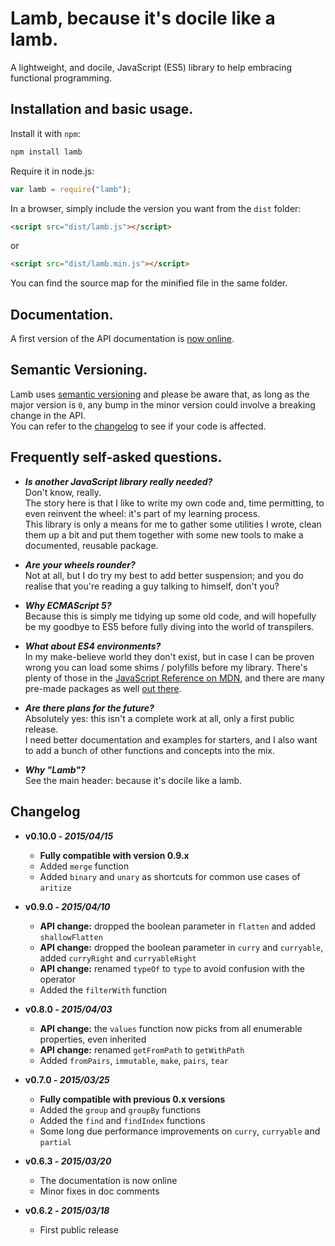 # Lamb, because it's docile like a lamb.

A lightweight, and docile, JavaScript (ES5) library to help embracing functional programming.

## Installation and basic usage.

Install it with `npm`:  

```bash
npm install lamb
```

Require it in node.js:

```javascript
var lamb = require("lamb");
```

In a browser, simply include the version you want from the `dist` folder:

```html
<script src="dist/lamb.js"></script>
```

or

```html
<script src="dist/lamb.min.js"></script>
```

You can find the source map for the minified file in the same folder.

## Documentation.

A first version of the API documentation is [now online](https://ascartabelli.github.io/lamb/).

## Semantic Versioning.

Lamb uses [semantic versioning](http://semver.org/) and please be aware that, as long as the major version is `0`, any
bump in the minor version could involve a breaking change in the API.  
You can refer to the [changelog](#changelog) to see if your code is affected.

## Frequently self-asked questions.

- ***Is another JavaScript library really needed?***  
  Don't know, really.  
  The story here is that I like to write my own code and, time permitting, to even reinvent the wheel: it's part of my learning process.  
  This library is only a means for me to gather some utilities I wrote, clean them up a bit and put them together with some new tools to make 
  a documented, reusable package.  
    
- ***Are your wheels rounder?***  
  Not at all, but I do try my best to add better suspension; and you do realise that you're reading a guy talking to himself, don't you?
  
- ***Why ECMAScript 5?***  
  Because this is simply me tidying up some old code, and will hopefully be my goodbye to ES5 before fully diving into the world of transpilers.
  
- ***What about ES4 environments?***  
  In my make-believe world they don't exist, but in case I can be proven wrong you can load some shims / polyfills before my
  library. There's plenty of those in the [JavaScript Reference on MDN](https://developer.mozilla.org/en-US/docs/Web/JavaScript/Reference/), 
  and there are many pre-made packages as well [out there](https://github.com/es-shims/es5-shim/).
  
- ***Are there plans for the future?***  
  Absolutely yes: this isn't a complete work at all, only a first public release.  
  I need better documentation and examples for starters, and I also want to add a bunch of other functions and concepts into the mix.
  
- ***Why "Lamb"?***  
  See the main header: because it's docile like a lamb.
  
## <a name="changelog"></a> Changelog

- **v0.10.0 - *2015/04/15***
  - **Fully compatible with version 0.9.x**
  - Added `merge` function
  - Added `binary` and `unary` as shortcuts for common use cases of `aritize`

- **v0.9.0 - *2015/04/10***
  - **API change:** dropped the boolean parameter in `flatten` and added `shallowFlatten`
  - **API change:** dropped the boolean parameter in `curry` and `curryable`, added `curryRight` and `curryableRight`
  - **API change:** renamed `typeOf` to `type` to avoid confusion with the operator
  - Added the `filterWith` function

- **v0.8.0 - *2015/04/03***
  - **API change:** the `values` function now picks from all enumerable properties, even inherited
  - **API change:** renamed `getFromPath` to `getWithPath`
  - Added `fromPairs`, `immutable`, `make`, `pairs`, `tear`

- **v0.7.0 - *2015/03/25***
  - **Fully compatible with previous 0.x versions**
  - Added the `group` and `groupBy` functions
  - Added the `find` and `findIndex` functions
  - Some long due performance improvements on `curry`, `curryable` and `partial`
  
- **v0.6.3 - *2015/03/20***  
  - The documentation is now online
  - Minor fixes in doc comments
  
- **v0.6.2 - *2015/03/18***  
  - First public release
